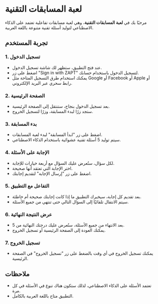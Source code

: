 # لعبة المسابقات التقنية

مرحبًا بك في **لعبة المسابقات التقنية**، وهي لعبة مسابقات تفاعلية تعتمد على الذكاء الاصطناعي لتوليد أسئلة تقنية متنوعة باللغة العربية.

## تجربة المستخدم

### 1. تسجيل الدخول

- عند فتح التطبيق، ستظهر لك شاشة تسجيل الدخول.
- اضغط على زر "Sign in with ZAPT" لتسجيل الدخول باستخدام حسابك.
- يمكنك استخدام طرق التسجيل المتاحة مثل Google أو Facebook أو Apple أو رابط سحري عبر البريد الإلكتروني.

### 2. الصفحة الرئيسية

- بعد تسجيل الدخول بنجاح، ستنتقل إلى الصفحة الرئيسية.
- ستجد زرًا لبدء المسابقة، وزرًا لتسجيل الخروج.

### 3. بدء المسابقة

- اضغط على زر "ابدأ المسابقة" لبدء لعبة المسابقات.
- سيتم توليد 5 أسئلة تقنية عشوائية باستخدام الذكاء الاصطناعي.

### 4. الإجابة على الأسئلة

- لكل سؤال، ستُعرض عليك السؤال مع أربعة خيارات للإجابة.
- اختر الإجابة التي تعتقد أنها صحيحة.
- اضغط على زر "إرسال الإجابة" لتقديم إجابتك.

### 5. التفاعل مع التطبيق

- بعد تقديم كل إجابة، سيخبرك التطبيق ما إذا كانت إجابتك صحيحة أم خاطئة.
- سيتم الانتقال تلقائيًا إلى السؤال التالي حتى تنتهي من جميع الأسئلة.

### 6. عرض النتيجة النهائية

- بعد الانتهاء من جميع الأسئلة، ستُعرض عليك درجتك النهائية من 5.
- يمكنك العودة إلى الصفحة الرئيسية أو تسجيل الخروج.

### 7. تسجيل الخروج

- يمكنك تسجيل الخروج في أي وقت بالضغط على زر "تسجيل الخروج" في الصفحة الرئيسية.

## ملاحظات

- تعتمد الأسئلة على الذكاء الاصطناعي، لذلك ستكون هناك تنوع في الأسئلة في كل مرة.
- التطبيق متاح باللغة العربية بالكامل.
